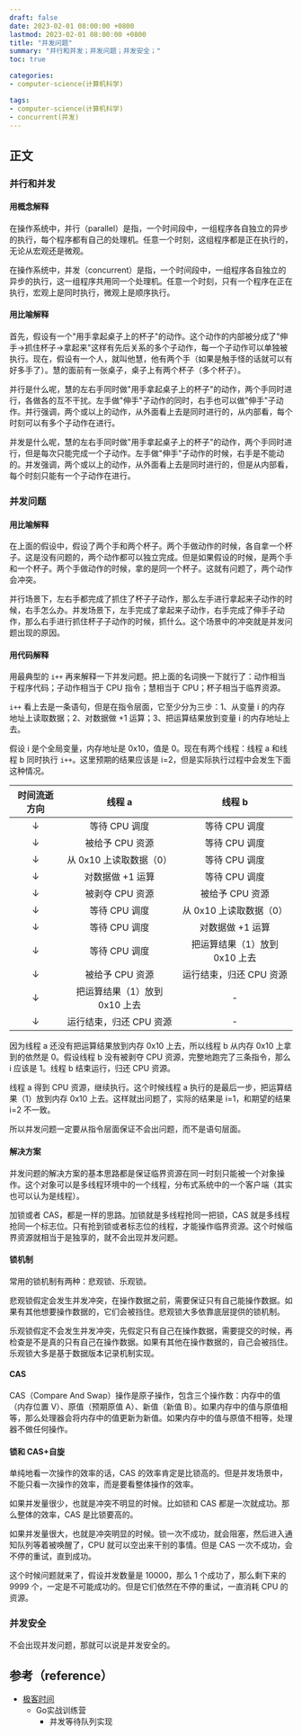 ```yaml
---
draft: false
date: 2023-02-01 08:00:00 +0800
lastmod: 2023-02-01 08:00:00 +0800
title: "并发问题"
summary: "并行和并发；并发问题；并发安全；"
toc: true

categories:
- computer-science(计算机科学)

tags:
- computer-science(计算机科学)
- concurrent(并发)
---
```

## 正文

### 并行和并发

#### 用概念解释

在操作系统中，并行（parallel）是指，一个时间段中，一组程序各自独立的异步的执行，每个程序都有自己的处理机。任意一个时刻，这组程序都是正在执行的，无论从宏观还是微观。

在操作系统中，并发（concurrent）是指，一个时间段中，一组程序各自独立的异步的执行，这一组程序共用同一个处理机。任意一个时刻，只有一个程序在正在执行，宏观上是同时执行，微观上是顺序执行。

#### 用比喻解释

首先，假设有一个"用手拿起桌子上的杯子"的动作。这个动作的内部被分成了"伸手->抓住杯子->拿起来"这样有先后关系的多个子动作，每一个子动作可以单独被执行。现在，假设有一个人，就叫他慧，他有两个手（如果是触手怪的话就可以有好多手了）。慧的面前有一张桌子，桌子上有两个杯子（多个杯子）。

并行是什么呢，慧的左右手同时做"用手拿起桌子上的杯子"的动作，两个手同时进行，各做各的互不干扰。左手做"伸手"子动作的同时，右手也可以做"伸手"子动作。并行强调，两个或以上的动作，从外面看上去是同时进行的，从内部看，每个时刻可以有多个子动作在进行。

并发是什么呢，慧的左右手同时做"用手拿起桌子上的杯子"的动作，两个手同时进行，但是每次只能完成一个子动作。左手做"伸手"子动作的时候，右手是不能动的。并发强调，两个或以上的动作，从外面看上去是同时进行的，但是从内部看，每个时刻只能有一个子动作在进行。

### 并发问题

#### 用比喻解释

在上面的假设中，假设了两个手和两个杯子。两个手做动作的时候，各自拿一个杯子。这是没有问题的，两个动作都可以独立完成。但是如果假设的时候，是两个手和一个杯子。两个手做动作的时候，拿的是同一个杯子。这就有问题了，两个动作会冲突。

并行场景下，左右手都完成了抓住了杯子子动作，那么左手进行拿起来子动作的时候，右手怎么办。并发场景下，左手完成了拿起来子动作，右手完成了伸手子动作，那么右手进行抓住杯子子动作的时候，抓什么。这个场景中的冲突就是并发问题出现的原因。

#### 用代码解释

用最典型的 `i++` 再来解释一下并发问题。把上面的名词换一下就行了：动作相当于程序代码；子动作相当于 CPU 指令；慧相当于 CPU；杯子相当于临界资源。

`i++` 看上去是一条语句，但是在指令层面，它至少分为三步：1、从变量 i 的内存地址上读取数据；2、对数据做 +1 运算；3、把运算结果放到变量 i 的内存地址上去。

假设 i 是个全局变量，内存地址是 0x10，值是 0。现在有两个线程：线程 a 和线程 b 同时执行 `i++`。这里预期的结果应该是 i=2，但是实际执行过程中会发生下面这种情况。

| 时间流逝方向 |      线程 a       |        线程 b        |
|:------:|:---------------:|:------------------:|
|   ↓    |    等待 CPU 调度    |     等待 CPU 调度      |
|   ↓    |   被给予 CPU 资源    |     等待 CPU 调度      |
|   ↓    | 从 0x10 上读取数据（0） |     等待 CPU 调度      |
|   ↓    |   对数据做 +1 运算    |     等待 CPU 调度      |
|   ↓    |   被剥夺 CPU 资源    |     被给予 CPU 资源     |
|   ↓    |    等待 CPU 调度    |  从 0x10 上读取数据（0）   |
|   ↓    |    等待 CPU 调度    |     对数据做 +1 运算     |
|   ↓    |    等待 CPU 调度    | 把运算结果（1）放到 0x10 上去 |
|   ↓    |   被给予 CPU 资源    |   运行结束，归还 CPU 资源   |
|   ↓    | 把运算结果（1）放到 0x10 上去 |         -          |
|   ↓    | 运行结束，归还 CPU 资源  |         -          |

因为线程 a 还没有把运算结果放到内存 0x10 上去，所以线程 b 从内存 0x10 上拿到的依然是 0。假设线程 b 没有被剥夺 CPU 资源，完整地跑完了三条指令，那么 i 应该是 1。线程 b 结束运行，归还 CPU 资源。

线程 a 得到 CPU 资源，继续执行。这个时候线程 a 执行的是最后一步，把运算结果（1）放到内存 0x10 上去。这样就出问题了，实际的结果是 i=1，和期望的结果 i=2 不一致。

所以并发问题一定要从指令层面保证不会出问题，而不是语句层面。

#### 解决方案

并发问题的解决方案的基本思路都是保证临界资源在同一时刻只能被一个对象操作。这个对象可以是多线程环境中的一个线程，分布式系统中的一个客户端（其实也可以认为是线程）。

加锁或者 CAS，都是一样的思路。加锁就是多线程抢同一把锁，CAS 就是多线程抢同一个标志位。只有抢到锁或者标志位的线程，才能操作临界资源。这个时候临界资源就相当于是独享的，就不会出现并发问题。

#### 锁机制

常用的锁机制有两种：悲观锁、乐观锁。

悲观锁假定会发生并发冲突，在操作数据之前，需要保证只有自己能操作数据。如果有其他想要操作数据的，它们会被挡住。悲观锁大多依靠底层提供的锁机制。

乐观锁假定不会发生并发冲突，先假定只有自己在操作数据，需要提交的时候，再检查是不是真的只有自己在操作数据。如果有其他在操作数据的，自己会被挡住。乐观锁大多是基于数据版本记录机制实现。

#### CAS

CAS（Compare And Swap）操作是原子操作，包含三个操作数：内存中的值（内存位置 V）、原值（预期原值 A）、新值（新值 B）。如果内存中的值与原值相等，那么处理器会将内存中的值更新为新值。如果内存中的值与原值不相等，处理器不做任何操作。

#### 锁和 CAS+自旋

单纯地看一次操作的效率的话，CAS 的效率肯定是比锁高的。但是并发场景中，不能只看一次操作的效率，而是要看整体操作的效率。

如果并发量很少，也就是冲突不明显的时候。比如锁和 CAS 都是一次就成功。那么整体的效率，CAS 是比锁要高的。

如果并发量很大，也就是冲突明显的时候。锁一次不成功，就会阻塞，然后进入通知队列等着被唤醒了，CPU 就可以空出来干别的事情。但是 CAS 一次不成功，会不停的重试，直到成功。

这个时候问题就来了，假设并发数量是 10000，那么 1 个成功了，那么剩下来的 9999 个，一定是不可能成功的。但是它们依然在不停的重试，一直消耗 CPU 的资源。

### 并发安全

不会出现并发问题，那就可以说是并发安全的。

## 参考（reference）

- [极客时间](https://time.geekbang.org/)
  - Go实战训练营
    - 并发等待队列实现